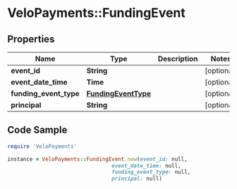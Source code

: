 # VeloPayments::FundingEvent

## Properties

Name | Type | Description | Notes
------------ | ------------- | ------------- | -------------
**event_id** | **String** |  | [optional] 
**event_date_time** | **Time** |  | [optional] 
**funding_event_type** | [**FundingEventType**](FundingEventType.md) |  | [optional] 
**principal** | **String** |  | [optional] 

## Code Sample

```ruby
require 'VeloPayments'

instance = VeloPayments::FundingEvent.new(event_id: null,
                                 event_date_time: null,
                                 funding_event_type: null,
                                 principal: null)
```


